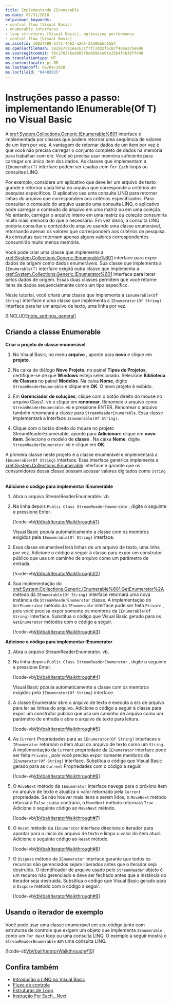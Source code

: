 ```yaml
---
title: Implementando IEnumerable
ms.date: 07/31/2018
helpviewer_keywords:
- control flow [Visual Basic]
- enumerable interfaces
- loop structures [Visual Basic], optimizing performance
- control flow [Visual Basic]
ms.assetid: c60d7589-51f2-4463-a2d5-22506bbc1554
ms.openlocfilehash: 582957c91eac63cf7f72dd2f6c0cf40e627be686
ms.sourcegitcommit: f8c270376ed905f6a8896ce0fe25b4f4b38ff498
ms.translationtype: MT
ms.contentlocale: pt-BR
ms.lasthandoff: 06/04/2020
ms.locfileid: "84402025"
---
```

# <a name="walkthrough-implementing-ienumerableof-t-in-visual-basic"></a>Instruções passo a passo: implementando IEnumerable(Of T) no Visual Basic
A <xref:System.Collections.Generic.IEnumerable%601> interface é implementada por classes que podem retornar uma sequência de valores de um item por vez. A vantagem de retornar dados de um item por vez é que você não precisa carregar o conjunto completo de dados na memória para trabalhar com ele. Você só precisa usar memória suficiente para carregar um único item dos dados. As classes que implementam a `IEnumerable(T)` interface podem ser usadas com `For Each` loops ou consultas LINQ.  
  
 Por exemplo, considere um aplicativo que deve ler um arquivo de texto grande e retornar cada linha do arquivo que corresponde a critérios de pesquisa específicos. O aplicativo usa uma consulta LINQ para retornar linhas do arquivo que correspondem aos critérios especificados. Para consultar o conteúdo do arquivo usando uma consulta LINQ, o aplicativo pode carregar o conteúdo do arquivo em uma matriz ou em uma coleção. No entanto, carregar o arquivo inteiro em uma matriz ou coleção consumiria muito mais memória do que o necessário. Em vez disso, a consulta LINQ poderia consultar o conteúdo do arquivo usando uma classe enumerável, retornando apenas os valores que correspondem aos critérios de pesquisa. As consultas que retornam apenas alguns valores correspondentes consumirão muito menos memória.  
  
 Você pode criar uma classe que implementa a <xref:System.Collections.Generic.IEnumerable%601> interface para expor dados de origem como dados enumeráveis. Sua classe que implementa a `IEnumerable(T)` interface exigirá outra classe que implementa a <xref:System.Collections.Generic.IEnumerator%601> interface para iterar pelos dados de origem. Essas duas classes permitem que você retorne itens de dados sequencialmente como um tipo específico.  
  
 Neste tutorial, você criará uma classe que implementa a `IEnumerable(Of String)` interface e uma classe que implementa a `IEnumerator(Of String)` interface para ler um arquivo de texto, uma linha por vez.  
  
[!INCLUDE[note_settings_general](~/includes/note-settings-general-md.md)]  
  
## <a name="creating-the-enumerable-class"></a>Criando a classe Enumerable  
  
**Criar o projeto de classe enumerável**

1. No Visual Basic, no menu **arquivo** , aponte para **novo** e clique em **projeto**.

1. Na caixa de diálogo **Novo Projeto**, no painel **Tipos de Projetos**, certifique-se de que **Windows** esteja selecionado. Selecione **Biblioteca de Classes** no painel **Modelos**. Na caixa **Nome**, digite `StreamReaderEnumerable` e clique em **OK**. O novo projeto é exibido.

1. Em **Gerenciador de soluções**, clique com o botão direito do mouse no arquivo Class1. vb e clique em **renomear**. Renomeie o arquivo como `StreamReaderEnumerable.vb` e pressione ENTER. Renomear o arquivo também renomeará a classe para `StreamReaderEnumerable`. Essa classe implementará a interface `IEnumerable(Of String)`.

1. Clique com o botão direito do mouse no projeto StreamReaderEnumerable, aponte para **Adicionar**e clique em **novo item**. Selecione o modelo de **classe** . Na caixa **Nome**, digite `StreamReaderEnumerator.vb` e clique em **OK**.

 A primeira classe neste projeto é a classe enumerável e implementará a `IEnumerable(Of String)` interface. Essa interface genérica implementa a <xref:System.Collections.IEnumerable> interface e garante que os consumidores dessa classe possam acessar valores digitados como `String` .  
  
**Adicione o código para implementar IEnumerable**

1. Abra o arquivo StreamReaderEnumerable. vb.

2. Na linha depois `Public Class StreamReaderEnumerable` , digite o seguinte e pressione Enter.

     [!code-vb[VbVbalrIteratorWalkthrough#1](~/samples/snippets/visualbasic/VS_Snippets_VBCSharp/VbVbalrIteratorWalkthrough/VB/StreamReaderIterator.vb#1)]

   Visual Basic popula automaticamente a classe com os membros exigidos pela `IEnumerable(Of String)` interface.
  
3. Essa classe enumerável lerá linhas de um arquivo de texto, uma linha por vez. Adicione o código a seguir à classe para expor um construtor público que usa um caminho de arquivo como um parâmetro de entrada.

     [!code-vb[VbVbalrIteratorWalkthrough#2](~/samples/snippets/visualbasic/VS_Snippets_VBCSharp/VbVbalrIteratorWalkthrough/VB/StreamReaderIterator.vb#2)]

4. Sua implementação do <xref:System.Collections.Generic.IEnumerable%601.GetEnumerator%2A> método da `IEnumerable(Of String)` interface retornará uma nova instância da `StreamReaderEnumerator` classe. A implementação do `GetEnumerator` método da `IEnumerable` interface pode ser feita `Private` , pois você precisa expor somente os membros da `IEnumerable(Of String)` interface. Substitua o código que Visual Basic gerado para os `GetEnumerator` métodos com o código a seguir.

     [!code-vb[VbVbalrIteratorWalkthrough#3](~/samples/snippets/visualbasic/VS_Snippets_VBCSharp/VbVbalrIteratorWalkthrough/VB/StreamReaderIterator.vb#3)]  
  
**Adicione o código para implementar IEnumerator**

1. Abra o arquivo StreamReaderEnumerator. vb.

2. Na linha depois `Public Class StreamReaderEnumerator` , digite o seguinte e pressione Enter.

     [!code-vb[VbVbalrIteratorWalkthrough#4](~/samples/snippets/visualbasic/VS_Snippets_VBCSharp/VbVbalrIteratorWalkthrough/VB/StreamReaderIterator.vb#4)]

   Visual Basic popula automaticamente a classe com os membros exigidos pela `IEnumerator(Of String)` interface.

3. A classe Enumerator abre o arquivo de texto e executa a e/s de arquivo para ler as linhas do arquivo. Adicione o código a seguir à classe para expor um construtor público que usa um caminho de arquivo como um parâmetro de entrada e abra o arquivo de texto para leitura.

     [!code-vb[VbVbalrIteratorWalkthrough#5](~/samples/snippets/visualbasic/VS_Snippets_VBCSharp/VbVbalrIteratorWalkthrough/VB/StreamReaderIterator.vb#5)]

4. As `Current` Propriedades para as `IEnumerator(Of String)` interfaces e `IEnumerator` retornam o item atual do arquivo de texto como um `String` . A implementação da `Current` propriedade da `IEnumerator` interface pode ser feita `Private` , pois você precisa expor somente membros da `IEnumerator(Of String)` interface. Substitua o código que Visual Basic gerado para as `Current` Propriedades com o código a seguir.

     [!code-vb[VbVbalrIteratorWalkthrough#6](~/samples/snippets/visualbasic/VS_Snippets_VBCSharp/VbVbalrIteratorWalkthrough/VB/StreamReaderIterator.vb#6)]

5. O `MoveNext` método da `IEnumerator` interface navega para o próximo item no arquivo de texto e atualiza o valor retornado pela `Current` propriedade. Se não houver mais itens a serem lidos, o `MoveNext` método retornará `False` ; caso contrário, o `MoveNext` método retornará `True` . Adicione o seguinte código ao `MoveNext` método.

     [!code-vb[VbVbalrIteratorWalkthrough#7](~/samples/snippets/visualbasic/VS_Snippets_VBCSharp/VbVbalrIteratorWalkthrough/VB/StreamReaderIterator.vb#7)]

6. O `Reset` método da `IEnumerator` interface direciona o iterador para apontar para o início do arquivo de texto e limpa o valor do item atual. Adicione o seguinte código ao `Reset` método.

     [!code-vb[VbVbalrIteratorWalkthrough#8](~/samples/snippets/visualbasic/VS_Snippets_VBCSharp/VbVbalrIteratorWalkthrough/VB/StreamReaderIterator.vb#8)]

7. O `Dispose` método da `IEnumerator` interface garante que todos os recursos não gerenciados sejam liberados antes que o iterador seja destruído. O identificador de arquivo usado pelo `StreamReader` objeto é um recurso não gerenciado e deve ser fechado antes que a instância do iterador seja destruída. Substitua o código que Visual Basic gerado para o `Dispose` método com o código a seguir.

     [!code-vb[VbVbalrIteratorWalkthrough#9](~/samples/snippets/visualbasic/VS_Snippets_VBCSharp/VbVbalrIteratorWalkthrough/VB/StreamReaderIterator.vb#9)]
  
## <a name="using-the-sample-iterator"></a>Usando o iterador de exemplo

 Você pode usar uma classe enumerável em seu código junto com estruturas de controle que exigem um objeto que implementa `IEnumerable` , como um `For Next` loop ou uma consulta LINQ. O exemplo a seguir mostra o `StreamReaderEnumerable` em uma consulta LINQ.  
  
 [!code-vb[VbVbalrIteratorWalkthrough#10](~/samples/snippets/visualbasic/VS_Snippets_VBCSharp/VbVbalrIteratorWalkthrough/VB/Module1.vb#10)]  
  
## <a name="see-also"></a>Confira também

- [Introdução a LINQ no Visual Basic](../linq/introduction-to-linq.md)
- [Fluxo de controle](index.md)
- [Estruturas de Loop](loop-structures.md)
- [Instrução For Each...Next](../../../language-reference/statements/for-each-next-statement.md)
